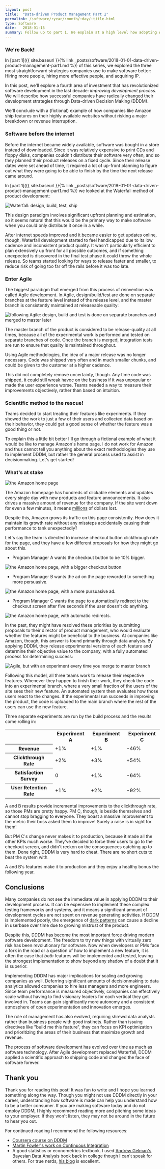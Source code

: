 ```yaml
---
layout: post
title:  "Data-driven Product Management Part 2"
permalink: /software/:year/:month/:day/:title.html
type: Software
date:   2018-01-15
summary: Follow up to part 1. We explain at a high level how adopting Agile methodologies have changed software design, and describe how data-driven design strategies (DDDM) is applied to deliver quality software with minimum risk to revenue interruption.
---
```


### We're Back!
In [part 1]({{ site.baseurl }}{% link _posts/software/2018-01-01-data-driven-product-management-part1.md %}) of this series, we explored the three most straightforward strategies companies use to make software better: Hiring more people, hiring more effective people, and acquiring IP. 

In this post, we'll explore a fourth area of investment that has revolutionized software development in the last decade: _improving development process_. We will describe how successful companies have radically changed their development strategies through Data-driven Decision Making (DDDM).

We'll conclude with a (fictional) example of how companies like Amazon ship features on their highly available websites without risking a major breakdown or revenue interruption.

### Software before the internet
Before the internet became widely available, software was bought in a store instead of downloaded. Since it was relatively expensive to print CDs and floppy disks, companies couldn't distribute their software very often, and so they planned their product releases on a fixed cycle. Since their release dates were set ahead of time, it required a lot of up-front planning to figure out what they were going to be able to finish by the time the next release came around.

In [part 1]({{ site.baseurl }}{% link _posts/software/2018-01-01-data-driven-product-management-part1.md %}) we looked at the Waterfall method of product development:

![Waterfall: design, build, test, ship]({{site.url}}/assets/posts/data-driven-design/waterfall_dev.svg)

This design paradigm involves significant upfront planning and estimation, so it seems natural that this would be the primary way to make software when you could only distribute it once in a while.

After internet speeds improved and it became easier to get updates online, though, Waterfall development started to feel handicapped due to its low cadence and inconsistent product quality. It wasn't particularly efficient to plan extensively up front for all possible outcomes, and if something unexpected is discovered in the final test phase it could throw the whole release. So teams started looking for ways to release faster and smaller, to reduce risk of going too far off the rails before it was too late. 

### Enter Agile
The biggest paradigm that emerged from this process of reinvention was called Agile development. In Agile, design/build/test are done on separate branches at the feature level instead of the release level, and the master branch is consistently maintained at releaseable quality:

![following Agile: design, build and test is done on separate branches and merged to master later]({{site.url}}/assets/posts/data-driven-design/agile_dev.svg)

The master branch of the product is considered to be release-quality at all times, because all of the experimental work is performed and tested on separate branches of code. Once the branch is merged, integration tests are run to ensure that quality is maintained throughout.

Using Agile methodologies, the idea of a major release was no longer necessary. Code was shipped very often and in much smaller chunks, and could be given to the customer at a higher cadence.

This did not completely remove uncertainty, though. Any time code was shipped, it could still wreak havoc on the business if it was unpopular or made the user experience worse. Teams needed a way to measure their improvements objectively, rather than based on intuition.

### Scientific method to the rescue!
Teams decided to start treating their features like experiments. If they showed the work to just a few of their users and collected data based on their behavior, they could get a good sense of whether the feature was a good thing or not.

To explain this a little bit better I'll go through a fictional example of what it would be like to manage Amazon's home page. I do not work for Amazon and thus cannot tell you anything about the exact methodologies they use to implement DDDM, but rather the general process used to assist in decisionmaking. Let's get started!

### What's at stake

![the Amazon home page]({{site.url}}/assets/posts/data-driven-design/amazon-home-page.png)

The Amazon homepage has hundreds of clickable elements and updates every single day with new products and feature announcements. It also drives a massive amount of revenue for the company. If the site went down for even a few minutes, it means [millions](https://www.digitalcommerce360.com/2016/03/11/how-much-did-amazons-outage-cost-online-giant/) of dollars lost. 

Despite this, Amazon grows its traffic on this page consistently. How does it maintain its growth rate without any missteps accidentally causing their performance to tank unexpectedly?

Let's say the team is directed to increase checkout button clickthrough rate for the page, and they have a few different proposals for how they might go about this.

* Program Manager A wants the checkout button to be 10% bigger.

![the Amazon home page, with a bigger checkout button]({{site.url}}/assets/posts/data-driven-design/amazon-home-page-A.png)

* Program Manager B wants the ad on the page reworded to something more persuasive.

![the Amazon home page, with a more pursuasive ad.]({{site.url}}/assets/posts/data-driven-design/amazon-home-page-B.png)

* Program Manager C wants the page to automatically redirect to the checkout screen after five seconds if the user doesn't do anything.

![the Amazon home page, with automatic redirects.]({{site.url}}/assets/posts/data-driven-design/amazon-home-page-C.gif)

In the past, they might have resolved these priorities by submitting proposals to their director of product management, who would evaluate whether the features might be beneficial to the business. At companies like Amazon, though, this answer is found primarily through data analysis. By applying DDDM, they release experimental versions of each feature and determine their objective value to the company, with a fully automated process for determining success:

![Agile, but with an experiment every time you merge to master branch]({{site.url}}/assets/posts/data-driven-design/agile_dev_DDDM.svg)

Following this model, all three teams work to release their respective features. Whenever they happen to finish their work, they check the code into an experimental branch, where a very small fraction of the users of the site sees their new feature. An automated system then evaluates how those users react to the changes. If the experimental run succeeds in improving the product, the code is uploaded to the main branch where the rest of the users can use the new feature.

Three separate experiments are run by the build process and the results come rolling in:


<table>
  <tr>
    <th></th>
    <th>Experiment A</th>
    <th>Experiment B</th>
    <th>Experiment C</th>
  </tr>
  <tr>
    <th>Revenue</th>
    <td>+1%</td>
    <td>+1%</td>
    <td>-46%</td>
  </tr>
  <tr>
    <th>Clickthrough Rate</th>
    <td>+2%</td>
    <td>+3%</td>
    <td>+54%</td>
  </tr>
  <tr>
    <th>Satisfaction Survey</th>
    <td>0</td>
    <td>+1%</td>
    <td>-64%</td>
  </tr>
  <tr>
    <th>User Retention Rate</th>
    <td>+1%</td>
    <td>+2%</td>
    <td>-92%</td>
  </tr>
</table>


A and B results provide incremental improvements to the clickthrough rate, so those PMs are pretty happy. PM C, though, is beside themselves and cannot stop bragging to everyone. They boast a massive improvement to the metric their boss asked them to improve! Surely a raise is in sight for them!

But PM C's change never makes it to production, because it made all the other KPIs much worse. They've decided to force their users to go to the checkout screen, and didn't reckon on the consequences catching up to them. Done right, DDDM is very hard to cheat. There are no short cuts to beat the system with.

A and B's features make it to production and they enjoy a healthy bonus the following year.

## Conclusions

Many companies do not see the immediate value in applying DDDM to their development process. It can be expensive to implement these complex testing frameworks and systems, and it means a significant amount of development cycles are not spent on revenue generating activities. If DDDM is implemented poorly, the emergence of [dark patterns](https://darkpatterns.org) can cause a decline in userbase over time due to growing mistrust of the product. 

Despite this, DDDM has become the most important force driving modern software development. The freedom to try new things with virtually zero risk has been revolutionary for software. Now when developers or PMs face a fork in the road or a question of how to implement a new feature, it is often the case that _both_ features will be implemented and tested, leaving the strongest implementation to show beyond any shadow of a doubt that it is superior.

Implementing DDDM has major implications for scaling and growing companies as well. Deferring significant amounts of decisionmaking to data analytics allowed companies to hire less managers and more engineers. Since team performance is measured objectively, companies can effectively scale without having to find visionary leaders for each vertical they get involved in. Teams can gain significantly more autonomy and a consistent atmosphere of open experimentation and innovation emerges.

The role of management has also evolved, requiring shrewd data analysts rather than business people with good instincts. Rather than issuing directives like "build me this feature", they can focus on KPI optimization and prioritizing the areas of their business that maximize growth and revenue.
 
The process of software development has evolved over time as much as software technology. After Agile development replaced Waterfall, DDDM applied a scientific approach to shipping code and changed the face of software forever.

## Thank you
Thank you for reading this post! It was fun to write and I hope you learned something along the way. Though you might not use DDDM directly in your career, understanding how software is made can help you understand how to be a better consumer. If you are making software today and do not employ DDDM, I highly recommend reading more and pitching some ideas to your employer. If they won't listen, they may not be around in the future to hear you out.

For continued reading I recommend the following resources:

* [Coursera course on DDDM](https://www.coursera.org/learn/decision-making)
* [Martin Fowler's work on Continuous Integration](https://www.martinfowler.com/articles/continuousIntegration.html)
* A good statistics or econometrics textbook. I used [Andrew Gelman's Bayesian Data Analysis](https://www.amazon.com/gp/product/1439840954/) book back in college though I can't speak for others. For true nerds, [his blog](http://andrewgelman.com/) is excellent.